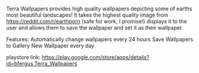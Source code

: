 Terra Wallpapers provides high quality wallpapers depicting some of earths most beautiful landscapes! It takes the highest quality image from https://reddit.com/r/earthporn (safe for work, I promise!) displays it to the user and allows them to save the wallpaper and set it as their wallpaper. 

Features: 
Automatically change wallpapers every 24 hours
Save Wallpapers to Gallery
New Wallpaper every day

playstore link: https://play.google.com/store/apps/details?id=bfergus.Terra_Wallpapers

